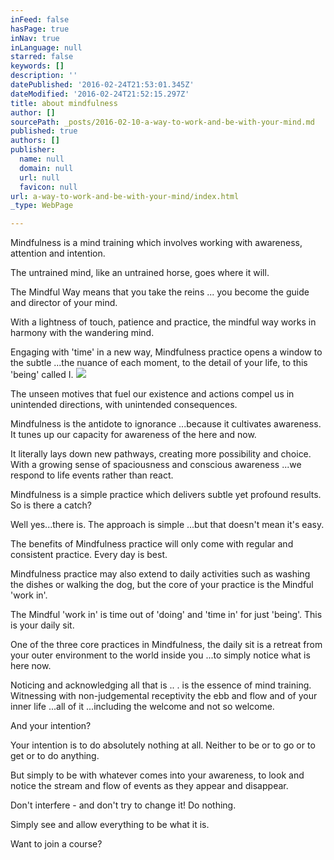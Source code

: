 ```yaml
---
inFeed: false
hasPage: true
inNav: true
inLanguage: null
starred: false
keywords: []
description: ''
datePublished: '2016-02-24T21:53:01.345Z'
dateModified: '2016-02-24T21:52:15.297Z'
title: about mindfulness
author: []
sourcePath: _posts/2016-02-10-a-way-to-work-and-be-with-your-mind.md
published: true
authors: []
publisher:
  name: null
  domain: null
  url: null
  favicon: null
url: a-way-to-work-and-be-with-your-mind/index.html
_type: WebPage

---
```

Mindfulness is a mind training which involves working with awareness, attention and intention. 

The untrained mind, like an untrained horse, goes where it will. 

The Mindful Way means that you take the reins ... you become the guide and director of your mind.

With a lightness of touch, patience and practice, the mindful way works in harmony with the wandering mind.

Engaging with 'time' in a new way, Mindfulness practice opens a window to the subtle ...the nuance of each moment, to the detail of your life, to this 'being' called I.
![](https://s3-us-west-2.amazonaws.com/the-grid-img/p/7daca733a68231fdccd5601d607e6ab58994ce8a.jpg)

The unseen motives that fuel our existence and actions compel us in unintended directions, with unintended consequences.

Mindfulness is the antidote to ignorance ...because it cultivates awareness. It tunes up our capacity for awareness of the here and now. 

It literally lays down new pathways, creating more possibility and choice. With a growing sense of spaciousness and conscious awareness ...we respond to life events rather than react. 

Mindfulness is a simple practice which delivers subtle yet profound results. So is there a catch? 

Well yes...there is. The approach is simple ...but that doesn't mean it's easy. 

The benefits of Mindfulness practice will only come with regular and consistent practice. Every day is best. 

Mindfulness practice may also extend to daily activities such as washing the dishes or walking the dog, but the core of your practice is the Mindful 'work in'.

The Mindful 'work in' is time out of  'doing' and 'time in' for just 'being'. This is your daily  sit. 

One of the three core practices in Mindfulness, the daily sit is a retreat from your outer environment to the world inside you ...to simply notice what is here now. 

Noticing and acknowledging all that is .. . is the essence of mind training. Witnessing with non-judgemental receptivity  the ebb and flow and of your inner life ...all of it ...including the welcome and not so welcome.

And your intention? 

Your intention is to do absolutely nothing at all. Neither to be or to go or to get or to do anything. 

But simply to be with whatever comes into your awareness, to look and notice the stream and flow of events as they appear and disappear. 

Don't interfere - and don't try to change it! Do nothing. 

Simply see and allow everything to be what it is. 

Want to join a course?